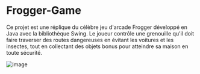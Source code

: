 # Frogger-Game

Ce projet est une réplique du célèbre jeu d'arcade Frogger développé en Java avec la bibliothèque Swing. Le joueur contrôle une grenouille qu'il doit faire traverser des routes dangereuses en évitant les voitures et les insectes, tout en collectant des objets bonus pour atteindre sa maison en toute sécurité.

![image](https://github.com/user-attachments/assets/23cb4d9d-abdb-413a-87ec-c0d669b2edd7)
